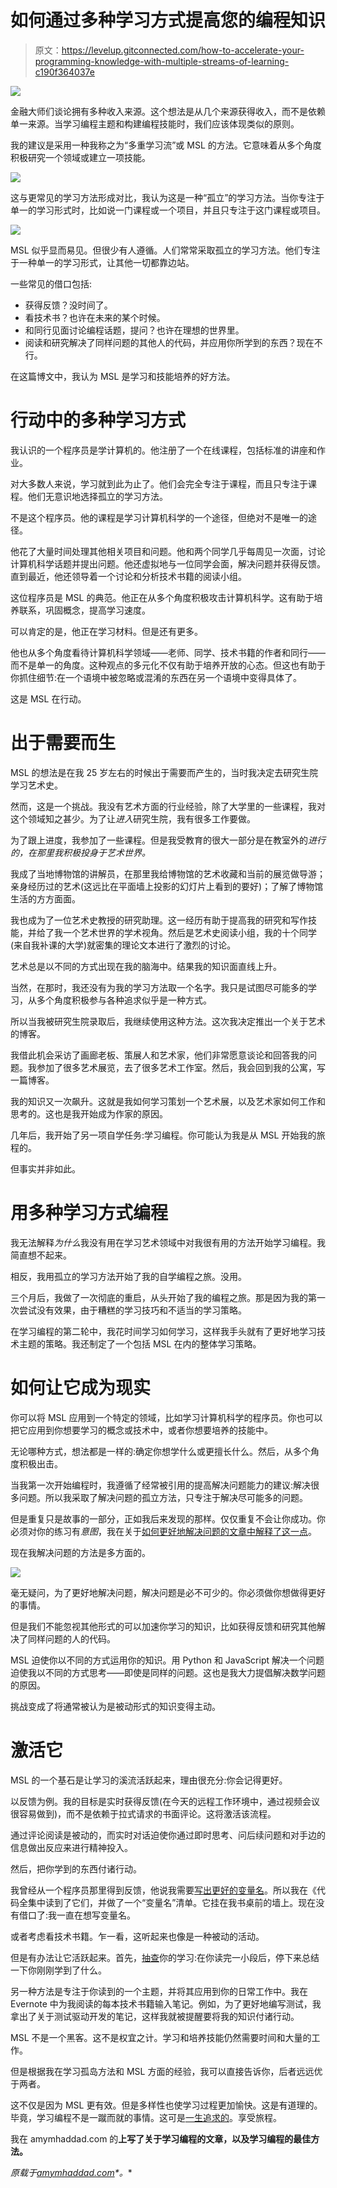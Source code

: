 # 如何通过多种学习方式提高您的编程知识

> 原文：<https://levelup.gitconnected.com/how-to-accelerate-your-programming-knowledge-with-multiple-streams-of-learning-c190f364037e>

![](img/c920431f062827c7f7babfaa4ea38beb.png)

金融大师们谈论拥有多种收入来源。这个想法是从几个来源获得收入，而不是依赖单一来源。当学习编程主题和构建编程技能时，我们应该体现类似的原则。

我的建议是采用一种我称之为“多重学习流”或 MSL 的方法。它意味着从多个角度积极研究一个领域或建立一项技能。

![](img/831321b1ef5db503e6a1bfc4d5b41694.png)

这与更常见的学习方法形成对比，我认为这是一种“孤立”的学习方法。当你专注于单一的学习形式时，比如说一门课程或一个项目，并且只专注于这门课程或项目。

![](img/8878e75a25872d5dfc45569925942d92.png)

MSL 似乎显而易见。但很少有人遵循。人们常常采取孤立的学习方法。他们专注于一种单一的学习形式，让其他一切都靠边站。

一些常见的借口包括:

*   获得反馈？没时间了。
*   看技术书？也许在未来的某个时候。
*   和同行见面讨论编程话题，提问？也许在理想的世界里。
*   阅读和研究解决了同样问题的其他人的代码，并应用你所学到的东西？现在不行。

在这篇博文中，我认为 MSL 是学习和技能培养的好方法。

# 行动中的多种学习方式

我认识的一个程序员是学计算机的。他注册了一个在线课程，包括标准的讲座和作业。

对大多数人来说，学习就到此为止了。他们会完全专注于课程，而且只专注于课程。他们无意识地选择孤立的学习方法。

不是这个程序员。他的课程是学习计算机科学的一个途径，但绝对不是唯一的途径。

他花了大量时间处理其他相关项目和问题。他和两个同学几乎每周见一次面，讨论计算机科学话题并提出问题。他还虚拟地与一位同学会面，解决问题并获得反馈。直到最近，他还领导着一个讨论和分析技术书籍的阅读小组。

这位程序员是 MSL 的典范。他正在从多个角度积极攻击计算机科学。这有助于培养联系，巩固概念，提高学习速度。

可以肯定的是，他正在学习材料。但是还有更多。

他也从多个角度看待计算机科学领域——老师、同学、技术书籍的作者和同行——而不是单一的角度。这种观点的多元化不仅有助于培养开放的心态。但这也有助于你抓住细节:在一个语境中被忽略或混淆的东西在另一个语境中变得具体了。

这是 MSL 在行动。

# 出于需要而生

MSL 的想法是在我 25 岁左右的时候出于需要而产生的，当时我决定去研究生院学习艺术史。

然而，这是一个挑战。我没有艺术方面的行业经验，除了大学里的一些课程，我对这个领域知之甚少。为了让*进入*研究生院，我有很多工作要做。

为了跟上进度，我参加了一些课程。但是我受教育的很大一部分是在教室外的*进行的，在那里我积极投身于艺术世界。*

我成了当地博物馆的讲解员，在那里我给博物馆的艺术收藏和当前的展览做导游；亲身经历过的艺术(这远比在平面墙上投影的幻灯片上看到的要好)；了解了博物馆生活的方方面面。

我也成为了一位艺术史教授的研究助理。这一经历有助于提高我的研究和写作技能，并给了我一个艺术世界的学术视角。然后是艺术史阅读小组，我的十个同学(来自我补课的大学)就密集的理论文本进行了激烈的讨论。

艺术总是以不同的方式出现在我的脑海中。结果我的知识面直线上升。

当然，在那时，我还没有为我的学习方法取一个名字。我只是试图尽可能多的学习，从多个角度积极参与各种追求似乎是一种方式。

所以当我被研究生院录取后，我继续使用这种方法。这次我决定推出一个关于艺术的博客。

我借此机会采访了画廊老板、策展人和艺术家，他们非常愿意谈论和回答我的问题。我参加了很多艺术展览，去了很多艺术工作室。然后，我会回到我的公寓，写一篇博客。

我的知识又一次飙升。这就是我如何学习策划一个艺术展，以及艺术家如何工作和思考的。这也是我开始成为作家的原因。

几年后，我开始了另一项自学任务:学习编程。你可能认为我是从 MSL 开始我的旅程的。

但事实并非如此。

# 用多种学习方式编程

我无法解释*为什么*我没有用在学习艺术领域中对我很有用的方法开始学习编程。我简直想不起来。

相反，我用孤立的学习方法开始了我的自学编程之旅。没用。

三个月后，我做了一次彻底的重启，从头开始了我的编程之旅。那是因为我的第一次尝试没有效果，由于糟糕的学习技巧和不适当的学习策略。

在学习编程的第二轮中，我花时间学习如何学习，这样我手头就有了更好地学习技术主题的策略。我还制定了一个包括 MSL 在内的整体学习策略。

# 如何让它成为现实

你可以将 MSL 应用到一个特定的领域，比如学习计算机科学的程序员。你也可以把它应用到你想要学习的概念或技术中，或者你想要培养的技能中。

无论哪种方式，想法都是一样的:确定你想学什么或更擅长什么。然后，从多个角度积极出击。

当我第一次开始编程时，我遵循了经常被引用的提高解决问题能力的建议:解决很多问题。所以我采取了解决问题的孤立方法，只专注于解决尽可能多的问题。

但是重复只是故事的一部分，正如我后来发现的那样。仅仅重复不会让你成功。你必须对你的练习有*意图*，我在关于[如何更好地解决问题的文章中解释了这一点](https://amymhaddad.com/how-to-get-better-at-solving-programming-problems)。

现在我解决问题的方法是多方面的。

![](img/4c7131eaf458dd6c85fdc422bdf91957.png)

毫无疑问，为了更好地解决问题，解决问题是必不可少的。你必须做你想做得更好的事情。

但是我们不能忽视其他形式的可以加速你学习的知识，比如获得反馈和研究其他解决了同样问题的人的代码。

MSL 迫使你以不同的方式运用你的知识。用 Python 和 JavaScript 解决一个问题迫使我以不同的方式思考——即使是同样的问题。这也是我大力提倡解决数学问题的原因。

挑战变成了将通常被认为是被动形式的知识变得主动。

# 激活它

MSL 的一个基石是让学习的溪流活跃起来，理由很充分:你会记得更好。

以反馈为例。我的目标是实时获得反馈(在今天的远程工作环境中，通过视频会议很容易做到)，而不是依赖于拉式请求的书面评论。这将激活该流程。

通过评论阅读是被动的，而实时对话迫使你通过即时思考、问后续问题和对手边的信息做出反应来进行精神投入。

然后，把你学到的东西付诸行动。

我曾经从一个程序员那里得到反馈，他说我需要[写出更好的变量名](https://amymhaddad.com/improve-your-code-by-writing-better-variable-names.mdx)。所以我在《代码全集中读到了它们，并做了一个“变量名”清单。它挂在我书桌前的墙上。现在没有借口了:我一直在想写变量名。

或者考虑看技术书籍。乍一看，这听起来也像是一种被动的活动。

但是有办法让它活跃起来。首先，[抽查](https://amymhaddad.com/four-ways-to-learn-programming-topics)你的学习:在你读完一小段后，停下来总结一下你刚刚学到了什么。

另一种方法是专注于你读到的一个主题，并将其应用到你的日常工作中。我在 Evernote 中为我阅读的每本技术书籍输入笔记。例如，为了更好地编写测试，我拿出了关于测试驱动开发的笔记，这样我就被提醒要将我的知识付诸行动。

MSL 不是一个黑客。这不是权宜之计。学习和培养技能仍然需要时间和大量的工作。

但是根据我在学习孤岛方法和 MSL 方面的经验，我可以直接告诉你，后者远远优于两者。

这不仅是因为 MSL 更有效。但是多样性也使学习过程更加愉快。这是有道理的。毕竟，学习编程不是一蹴而就的事情。这可是[一生追求的](https://amymhaddad.com/learning-to-program-is-a-lifelong-pursuit)。享受旅程。

我在 amymhaddad.com 的[](http://amymhaddad.com/)**上写了关于学习编程的文章，以及学习编程的最佳方法。**

**原载于*[*amymhaddad.com*](https://amymhaddad.com/how-to-accelerate-your-programming-knowledge-with-multiple-streams-of-learning)*。**